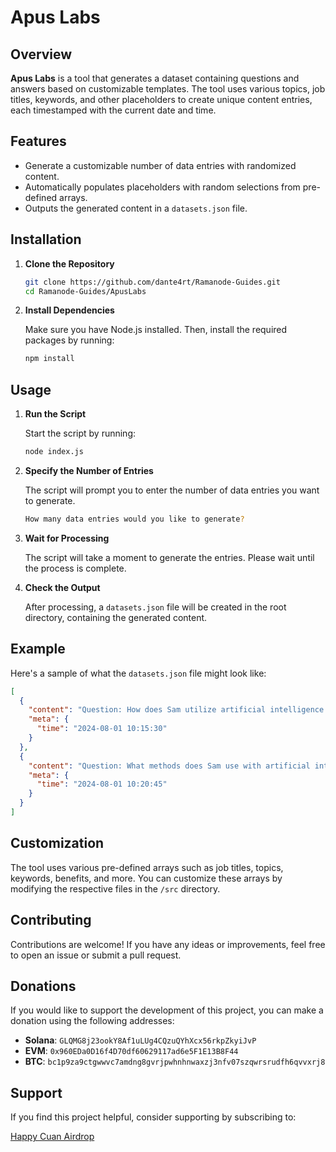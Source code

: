 # Apus Labs

## Overview

**Apus Labs** is a tool that generates a dataset containing questions and answers based on customizable templates. The tool uses various topics, job titles, keywords, and other placeholders to create unique content entries, each timestamped with the current date and time.

## Features

- Generate a customizable number of data entries with randomized content.
- Automatically populates placeholders with random selections from pre-defined arrays.
- Outputs the generated content in a `datasets.json` file.

## Installation

1. **Clone the Repository**

   ```bash
   git clone https://github.com/dante4rt/Ramanode-Guides.git
   cd Ramanode-Guides/ApusLabs
   ```

2. **Install Dependencies**

   Make sure you have Node.js installed. Then, install the required packages by running:

   ```bash
   npm install
   ```

## Usage

1. **Run the Script**

   Start the script by running:

   ```bash
   node index.js
   ```

2. **Specify the Number of Entries**

   The script will prompt you to enter the number of data entries you want to generate.

   ```bash
   How many data entries would you like to generate?
   ```

3. **Wait for Processing**

   The script will take a moment to generate the entries. Please wait until the process is complete.

4. **Check the Output**

   After processing, a `datasets.json` file will be created in the root directory, containing the generated content.

## Example

Here's a sample of what the `datasets.json` file might look like:

```json
[
  {
    "content": "Question: How does Sam utilize artificial intelligence and machine learning to enhance customer experience in his role as a Data Scientist? Answer: Sam leverages artificial intelligence and machine learning to improve customer experience as a Data Scientist by implementing advanced analytics tools. This approach yields personalized customer interactions, enhancing user engagement and contributing to business growth.",
    "meta": {
      "time": "2024-08-01 10:15:30"
    }
  },
  {
    "content": "Question: What methods does Sam use with artificial intelligence and machine learning to improve customer experience as a Data Scientist? Answer: Sam applies artificial intelligence and machine learning to address customer experience in his position as a Data Scientist. By utilizing advanced analytics tools, Sam provides personalized customer interactions, leading to increased customer satisfaction and overall business growth.",
    "meta": {
      "time": "2024-08-01 10:20:45"
    }
  }
]
```

## Customization

The tool uses various pre-defined arrays such as job titles, topics, keywords, benefits, and more. You can customize these arrays by modifying the respective files in the `/src` directory.

## Contributing

Contributions are welcome! If you have any ideas or improvements, feel free to open an issue or submit a pull request.

## Donations

If you would like to support the development of this project, you can make a donation using the following addresses:

- **Solana**: `GLQMG8j23ookY8Af1uLUg4CQzuQYhXcx56rkpZkyiJvP`
- **EVM**: `0x960EDa0D16f4D70df60629117ad6e5F1E13B8F44`
- **BTC**: `bc1p9za9ctgwwvc7amdng8gvrjpwhnhnwaxzj3nfv07szqwrsrudfh6qvvxrj8`

## Support

If you find this project helpful, consider supporting by subscribing to:

[Happy Cuan Airdrop](https://t.me/HappyCuanAirdrop)
